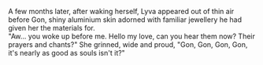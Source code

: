 A few months later, after waking herself, Lyva appeared out of thin air before Gon, shiny aluminium skin adorned with familiar jewellery he had given her the materials for.     
"Aw... you woke up before me. Hello my love, can you hear them now? Their prayers and chants?" She grinned, wide and proud, "Gon, Gon, Gon, Gon, it's nearly as good as souls isn't it?"